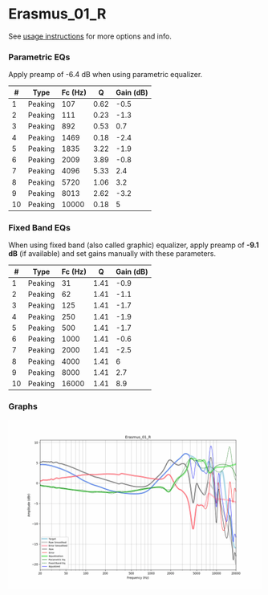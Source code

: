 # Erasmus_01_R
See [usage instructions](https://github.com/jaakkopasanen/AutoEq#usage) for more options and info.

### Parametric EQs
Apply preamp of -6.4 dB when using parametric equalizer.

|   # | Type    |   Fc (Hz) |    Q |   Gain (dB) |
|-----|---------|-----------|------|-------------|
|   1 | Peaking |       107 | 0.62 |        -0.5 |
|   2 | Peaking |       111 | 0.23 |        -1.3 |
|   3 | Peaking |       892 | 0.53 |         0.7 |
|   4 | Peaking |      1469 | 0.18 |        -2.4 |
|   5 | Peaking |      1835 | 3.22 |        -1.9 |
|   6 | Peaking |      2009 | 3.89 |        -0.8 |
|   7 | Peaking |      4096 | 5.33 |         2.4 |
|   8 | Peaking |      5720 | 1.06 |         3.2 |
|   9 | Peaking |      8013 | 2.62 |        -3.2 |
|  10 | Peaking |     10000 | 0.18 |         5   |

### Fixed Band EQs
When using fixed band (also called graphic) equalizer, apply preamp of **-9.1 dB** (if available) and set gains manually with these parameters.

|   # | Type    |   Fc (Hz) |    Q |   Gain (dB) |
|-----|---------|-----------|------|-------------|
|   1 | Peaking |        31 | 1.41 |        -0.9 |
|   2 | Peaking |        62 | 1.41 |        -1.1 |
|   3 | Peaking |       125 | 1.41 |        -1.7 |
|   4 | Peaking |       250 | 1.41 |        -1.9 |
|   5 | Peaking |       500 | 1.41 |        -1.7 |
|   6 | Peaking |      1000 | 1.41 |        -0.6 |
|   7 | Peaking |      2000 | 1.41 |        -2.5 |
|   8 | Peaking |      4000 | 1.41 |         6   |
|   9 | Peaking |      8000 | 1.41 |         2.7 |
|  10 | Peaking |     16000 | 1.41 |         8.9 |

### Graphs
![](./Erasmus_01_R.png)
